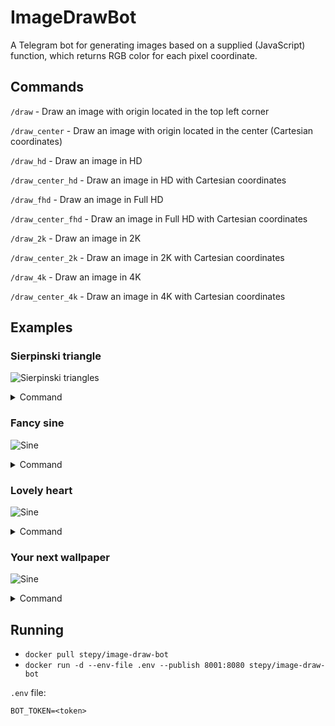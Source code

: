 # ImageDrawBot

A Telegram bot for generating images based on a supplied (JavaScript) function, 
which returns RGB color for each pixel coordinate.

## Commands

`/draw` - Draw an image with origin located in the top left corner

`/draw_center` - Draw an image with origin located in the center (Cartesian coordinates)

`/draw_hd` - Draw an image in HD

`/draw_center_hd` - Draw an image in HD with Cartesian coordinates

`/draw_fhd` - Draw an image in Full HD

`/draw_center_fhd` - Draw an image in Full HD with Cartesian coordinates

`/draw_2k` - Draw an image in 2K

`/draw_center_2k` - Draw an image in 2K with Cartesian coordinates

`/draw_4k` - Draw an image in 4K 

`/draw_center_4k` - Draw an image in 4K with Cartesian coordinates

## Examples

### Sierpinski triangle

![Sierpinski triangles](https://github.com/yurtsiv/image-draw-bot/blob/master/examples/serpinski.png?raw=true)

<details>
<summary>Command</summary>

```javascript
/draw (x, y) => {
  const c = x & y ? 0 : 255;

  return {
    r: c,
    g: c,
    b: c
  }
}
```

</details>

### Fancy sine

![Sine](https://github.com/yurtsiv/image-draw-bot/blob/master/examples/sine.png?raw=true)

<details>
<summary>Command</summary>

```javascript
/draw_center_hd (x, y) => {
  const val = Math.floor(Math.sin(x / 30) * 100);

  if (val < (y + 10) && val > (y - 10)) {
    return {
      r: x,
      g: y,
      b: x - y
    }
  }

  return {
    r: 255,
    g: 255,
    b: 255
  }
}
```

</details>

### Lovely heart

![Sine](https://github.com/yurtsiv/image-draw-bot/blob/master/examples/heart.png?raw=true)

<details>
<summary>Command</summary>

```javascript
/draw (x, y) => {
  const img = [0xff,0xff,0xff,0xff,0xff,0xff,0xff,0xff,0xff,0xff,0xff,0xff,0xff,0xff,0xff,0xff,0xff,0xff,0xff,0xff,0xff,0xff,0xff,0xff,0xff,0xff,0xff,0xff,0xff,0xff,0xff,0xff,0xff,0xff,0xff,0xff,0xff,0xff,0xff,0xff,0xff,0xff,0xff,0xff,0xff,0xff,0xff,0xff,0xff,0xff,0xff,0xff,0xff,0xff,0x00,0x00,0x00,0x00,0x00,0x00,0x00,0x00,0x00,0x00,0x00,0x00,0xff,0xff,0xff,0xff,0xff,0xff,0xff,0xff,0xff,0xff,0xff,0xff,0x00,0x00,0x00,0x00,0x00,0x00,0x00,0x00,0x00,0x00,0x00,0x00,0xff,0xff,0xff,0xff,0xff,0xff,0xff,0xff,0xff,0x00,0x00,0x00,0xff,0x00,0x2e,0xff,0x00,0x2e,0xff,0x00,0x2e,0xff,0x00,0x2e,0x00,0x00,0x00,0xff,0xff,0xff,0xff,0xff,0xff,0x00,0x00,0x00,0xff,0x00,0x2e,0xff,0x00,0x2e,0xff,0x00,0x2e,0xff,0x00,0x2e,0x00,0x00,0x00,0xff,0xff,0xff,0x00,0x00,0x00,0xff,0x00,0x2e,0xff,0x00,0x2e,0xff,0x00,0x2e,0xff,0x00,0x2e,0xff,0x00,0x2e,0xff,0x00,0x2e,0x00,0x00,0x00,0x00,0x00,0x00,0xff,0x00,0x2e,0xff,0x00,0x2e,0xff,0x00,0x2e,0xff,0x00,0x2e,0xff,0x00,0x2e,0xff,0x00,0x2e,0x00,0x00,0x00,0x00,0x00,0x00,0xff,0x00,0x2e,0xff,0x00,0x2e,0xff,0x00,0x2e,0xff,0x00,0x2e,0xff,0x00,0x2e,0xff,0x00,0x2e,0xff,0x00,0x2e,0xff,0x00,0x2e,0xff,0x00,0x2e,0xff,0x00,0x2e,0xff,0x00,0x2e,0xff,0x00,0x2e,0xff,0x00,0x2e,0xff,0x00,0x2e,0x00,0x00,0x00,0x00,0x00,0x00,0xff,0x00,0x2e,0xff,0x00,0x2e,0xff,0x00,0x2e,0xff,0x00,0x2e,0xff,0x00,0x2e,0xff,0x00,0x2e,0xff,0x00,0x2e,0xff,0x00,0x2e,0xff,0x00,0x2e,0xff,0x00,0x2e,0xff,0x00,0x2e,0xff,0x00,0x2e,0xff,0x00,0x2e,0xff,0x00,0x2e,0x00,0x00,0x00,0x00,0x00,0x00,0xff,0x00,0x2e,0xff,0x00,0x2e,0xff,0x00,0x2e,0xff,0x00,0x2e,0xff,0x00,0x2e,0xff,0x00,0x2e,0xff,0x00,0x2e,0xff,0x00,0x2e,0xff,0x00,0x2e,0xff,0x00,0x2e,0xff,0x00,0x2e,0xff,0x00,0x2e,0xff,0x00,0x2e,0xff,0x00,0x2e,0x00,0x00,0x00,0xff,0xff,0xff,0x00,0x00,0x00,0xff,0x00,0x2e,0xff,0x00,0x2e,0xff,0x00,0x2e,0xff,0x00,0x2e,0xff,0x00,0x2e,0xff,0x00,0x2e,0xff,0x00,0x2e,0xff,0x00,0x2e,0xff,0x00,0x2e,0xff,0x00,0x2e,0xff,0x00,0x2e,0xff,0x00,0x2e,0x00,0x00,0x00,0xff,0xff,0xff,0xff,0xff,0xff,0xff,0xff,0xff,0x00,0x00,0x00,0xff,0x00,0x2e,0xff,0x00,0x2e,0xff,0x00,0x2e,0xff,0x00,0x2e,0xff,0x00,0x2e,0xff,0x00,0x2e,0xff,0x00,0x2e,0xff,0x00,0x2e,0xff,0x00,0x2e,0xff,0x00,0x2e,0x00,0x00,0x00,0xff,0xff,0xff,0xff,0xff,0xff,0xff,0xff,0xff,0xff,0xff,0xff,0xff,0xff,0xff,0x00,0x00,0x00,0xff,0x00,0x2e,0xff,0x00,0x2e,0xff,0x00,0x2e,0xff,0x00,0x2e,0xff,0x00,0x2e,0xff,0x00,0x2e,0xff,0x00,0x2e,0xff,0x00,0x2e,0x00,0x00,0x00,0xff,0xff,0xff,0xff,0xff,0xff,0xff,0xff,0xff,0xff,0xff,0xff,0xff,0xff,0xff,0xff,0xff,0xff,0xff,0xff,0xff,0x00,0x00,0x00,0xff,0x00,0x2e,0xff,0x00,0x2e,0xff,0x00,0x2e,0xff,0x00,0x2e,0xff,0x00,0x2e,0xff,0x00,0x2e,0x00,0x00,0x00,0xff,0xff,0xff,0xff,0xff,0xff,0xff,0xff,0xff,0xff,0xff,0xff,0xff,0xff,0xff,0xff,0xff,0xff,0xff,0xff,0xff,0xff,0xff,0xff,0xff,0xff,0xff,0x00,0x00,0x00,0xff,0x00,0x2e,0xff,0x00,0x2e,0xff,0x00,0x2e,0xff,0x00,0x2e,0x00,0x00,0x00,0xff,0xff,0xff,0xff,0xff,0xff,0xff,0xff,0xff,0xff,0xff,0xff,0xff,0xff,0xff,0xff,0xff,0xff,0xff,0xff,0xff,0xff,0xff,0xff,0xff,0xff,0xff,0xff,0xff,0xff,0xff,0xff,0xff,0x00,0x00,0x00,0xff,0x00,0x2e,0xff,0x00,0x2e,0x00,0x00,0x00,0xff,0xff,0xff,0xff,0xff,0xff,0xff,0xff,0xff,0xff,0xff,0xff,0xff,0xff,0xff,0xff,0xff,0xff,0xff,0xff,0xff,0xff,0xff,0xff,0xff,0xff,0xff,0xff,0xff,0xff,0xff,0xff,0xff,0xff,0xff,0xff,0xff,0xff,0xff,0x00,0x00,0x00,0x00,0x00,0x00,0xff,0xff,0xff,0xff,0xff,0xff,0xff,0xff,0xff,0xff,0xff,0xff,0xff,0xff,0xff,0xff,0xff,0xff,0xff,0xff,0xff,0xff,0xff,0xff,0xff,0xff,0xff,0xff,0xff,0xff,0xff,0xff,0xff,0xff,0xff,0xff,0xff,0xff,0xff,0xff,0xff,0xff,0xff,0xff,0xff,0xff,0xff,0xff,0xff,0xff,0xff,0xff,0xff,0xff,0xff,0xff,0xff,0xff,0xff,0xff,0xff,0xff,0xff,0xff,0xff,0xff,0xff,0xff,0xff,0xff,0xff,0xff,0xff,0xff,0xff,0xff,0xff,0xff,0xff,0xff,0xff,0xff,0xff,0xff,0xff,0xff,0xff,0xff,0xff,0xff,0xff,0xff,0xff,0xff,0xff,0xff,0xff,0xff,0xff,0xff,0xff,0xff,0xff,0xff,0xff,0xff,0xff,0xff,0xff,0xff,0xff,0xff,0xff,0xff,0xff,0xff,0xff];

  const newx = Math.floor(x/16);
  const newy = Math.floor(y/16);
  const offset = (newx*3 + newy * 48);

  return {
    r: img[offset],
    g: img[offset + 1],
    b: img[offset + 2]
  }
}
```

</details>

### Your next wallpaper

![Sine](https://github.com/yurtsiv/image-draw-bot/blob/master/examples/wallpaper.png?raw=true)

<details>
<summary>Command</summary>

```javascript
/draw_2k (x, y)  => {
  return {
    r: 0,
    g: 0,
    b: y === 0 ? 0 : x % y
  }
}
```

</details>

## Running

* `docker pull stepy/image-draw-bot`
* `docker run -d --env-file .env --publish 8001:8080 stepy/image-draw-bot`

`.env` file:
```
BOT_TOKEN=<token>
```
